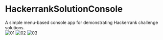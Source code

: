 # HackerrankSolutionConsole
A simple menu-based console app for demonstrating Hackerrank challenge solutions.  
![01](https://cloud.githubusercontent.com/assets/7025212/22609151/e524880e-ea14-11e6-967b-f8713ff44e5b.JPG)
![02](https://cloud.githubusercontent.com/assets/7025212/22609156/e820d2ba-ea14-11e6-92e1-263af8d2ee83.JPG)
![03](https://cloud.githubusercontent.com/assets/7025212/22609157/eadfc268-ea14-11e6-94a5-875bec7e8dac.JPG)
